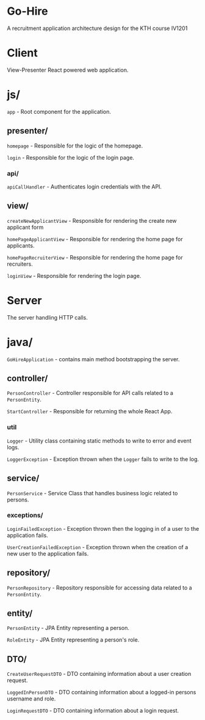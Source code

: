 # Go-Hire 
A recruitment application architecture design for the KTH course IV1201 

# Client
View-Presenter React powered web application.

# js/

`app` - Root component for the application.

## presenter/

`homepage` - Responsible for the logic of the homepage.

`login` - Responsible for the logic of the login page.

### api/

`apiCallHandler` - Authenticates login credentials with the API.

## view/
`createNewApplicantView` - Responsible for rendering the create new applicant form

`homePageApplicantView` - Responsible for rendering the home page for applicants.

`homePageRecruiterView` - Responsible for rendering the home page for recruiters.

`loginView` - Responsible for rendering the login page.

# Server
The server handling HTTP calls.

# java/

`GoHireApplication` - contains main method bootstrapping the server.

## controller/
`PersonController` - Controller responsible for API calls related to a `PersonEntity`.

`StartController` - Responsible for returning the whole React App.

### util
`Logger` - Utility class containing static methods to write to error and event logs.

`LoggerException` - Exception thrown when the `Logger` fails to write to the log.

## service/
`PersonService` - Service Class that handles business logic related to persons.

### exceptions/
`LoginFailedException` - Exception thrown then the logging in of a user to the application fails.

`UserCreationFailedException` - Exception thrown when the creation of a new user to the application fails.

## repository/
`PersonRepository` - Repository responsible for accessing data related to a `PersonEntity`.

## entity/ 
`PersonEntity` - JPA Entity representing a person.

`RoleEntity` - JPA Entity representing a person's role.

## DTO/ 
`CreateUserRequestDTO` - DTO containing information about a user creation request.

`LoggedInPersonDTO` - DTO containing information about a logged-in persons username and role.

`LoginRequestDTO` - DTO containing information about a login request.

